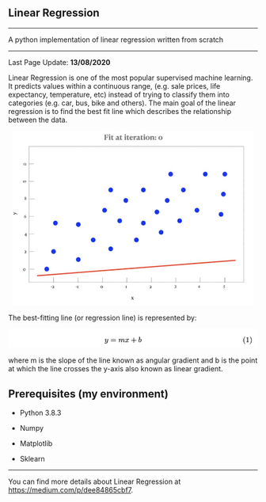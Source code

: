 ## Linear Regression
---------------------------------------------------

A python implementation of linear regression written from scratch

---------------------------------------------------

Last Page Update: **13/08/2020**


Linear Regression is one of the most popular supervised machine learning. It predicts values within a continuous range, (e.g. sale prices, life expectancy, temperature, etc) instead of trying to classify them into categories (e.g. car, bus, bike and others). The main goal of the linear regression is to find the best fit line which describes the relationship between the data.

<p align="center"><img src="https://raw.githubusercontent.com/carolinepacheco/LinearRegression/master/docs/line_fit.gif" border="0" /></p>


The best-fitting line (or regression line) is represented by:


<p align="center"><img src="https://raw.githubusercontent.com/carolinepacheco/LinearRegression/master/docs/line.png" border="0" /></p>

where m is the slope of the line known as angular gradient and b is the point at which the line crosses the y-axis also known as linear gradient.



## Prerequisites (my environment)
 
 * Python 3.8.3 
 
 * Numpy
 
 * Matplotlib
 
 * Sklearn
 
 
---------------------------------------------------
 
 You can find more details about Linear Regression at https://medium.com/p/dee84865cbf7.
